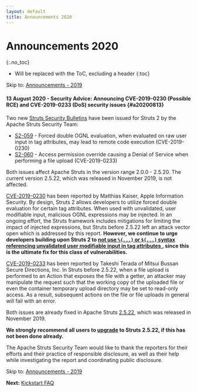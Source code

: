 ```yaml
---
layout: default
title: Announcements 2020
---
```


# Announcements 2020
{:.no_toc}

* Will be replaced with the ToC, excluding a header
{:toc}

<p class="pull-right">
  Skip to: <a href="announce-2019.html">Announcements - 2019</a>
</p>

#### 13 August 2020 - Security Advice: Announcing CVE-2019-0230 (Possible RCE) and CVE-2019-0233 (DoS) security issues {#a20200813}

Two new [Struts Security Bulletins](https://cwiki.apache.org/confluence/display/WW/Security+Bulletin) have been issued for Struts 2 by the Apache Struts Security Team:

* [S2-059](https://cwiki.apache.org/confluence/display/ww/s2-059) - Forced double OGNL evaluation, when evaluated on raw user input in tag attributes, may lead to remote code execution (CVE-2019-0230)
* [S2-060](https://cwiki.apache.org/confluence/display/ww/s2-060) - Access permission override causing a Denial of Service when performing a file upload (CVE-2019-0233)

Both issues affect Apache Struts in the version range 2.0.0 - 2.5.20. The current version 2.5.22, which was released in November 2019, is not affected.

[CVE-2019-0230](https://cwiki.apache.org/confluence/display/ww/s2-059) has been reported by Matthias Kaiser, Apple Information Security.
By design, Struts 2 allows developers to utilize forced double evaluation for certain tag attributes.
When used with unvalidated, user modifiable input, malicious OGNL expressions may be injected.
In an ongoing effort, the Struts framework includes mitigations for limiting the impact of injected expressions, but Struts before 2.5.22 left an attack vector open which is addressed by this report.
**However, we continue to urge developers building upon Struts 2 to [not use `%{...}` or `${...}` syntax referencing unvalidated user modifiable input in tag attributes ](https://struts.apache.org/security/#use-struts-tags-instead-of-raw-el-expressions), since this is the ultimate fix for this class of vulnerabilities.**

[CVE-2019-0233](https://cwiki.apache.org/confluence/display/ww/s2-060) has been reported by Takeshi Terada of Mitsui Bussan Secure Directions, Inc.
In Struts before 2.5.22, when a file upload is performed to an Action that exposes the file with a getter, an attacker may manipulate the request such that the working copy of the uploaded file or even the container temporary upload directory may be set to read-only access. As a result, subsequent actions on the file or file uploads in general will fail with an error.

Both issues are already fixed in Apache Struts [2.5.22](https://cwiki.apache.org/confluence/display/WW/Version+Notes+2.5.22), which was released in November 2019.

**We strongly recommend all users to [upgrade](download.cgi#struts-ga) to Struts 2.5.22, if this has not been done already.**

The Apache Struts Security Team would like to thank the reporters for their efforts and their practice of responsible disclosure, as well as their help while investigating the report and coordinating public disclosure.


<p class="pull-right">
  Skip to: <a href="announce-2019.html">Announcements - 2019</a>
</p>

<p class="pull-left">
  <strong>Next:</strong>
  <a href="kickstart.html">Kickstart FAQ</a>
</p>

